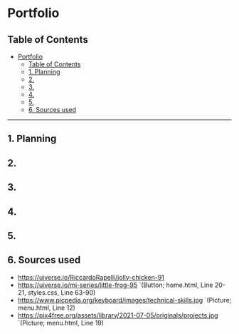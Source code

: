 # Portfolio

## Table of Contents

- [Portfolio](#portfolio)
  - [Table of Contents](#table-of-contents)
  - [1. Planning](#1-planning)
  - [2.](#2)
  - [3.](#3)
  - [4.](#4)
  - [5.](#5)
  - [6. Sources used](#6-sources-used)

---

## 1. Planning

## 2. 


## 3. 

## 4. 

## 5. 



## 6. Sources used
- https://uiverse.io/RiccardoRapelli/jolly-chicken-91
- https://uiverse.io/mi-series/little-frog-95 `(Button; home.html, Line 20-21, styles.css, Line 63-90)
- https://www.picpedia.org/keyboard/images/technical-skills.jpg `(Picture; menu.html, Line 12)
- https://pix4free.org/assets/library/2021-07-05/originals/projects.jpg `(Picture; menu.html, Line 19)